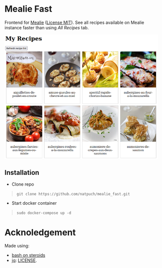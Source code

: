 # Mealie Fast

Frontend for [Mealie](https://github.com/hay-kot/mealie) ([License MIT](https://github.com/hay-kot/mealie/blob/master/LICENSE)).
See all recipes available on Mealie instance faster than using _All Recipes_ tab.

![Screenshot](https://raw.githubusercontent.com/natpuch/mealie_fast/main/screenshot.png)

## Installation

- Clone repo
> `git clone https://github.com/natpuch/mealie_fast.git`
- Start docker container
> `sudo docker-compose up -d`

# Acknoledgement

Made using:
 - [bash on steroids](https://github.com/tinoschroeter/bash_on_steroids)
 - [jq](https://stedolan.github.io/jq/): [LICENSE](https://github.com/stedolan/jq/blob/master/COPYING).
